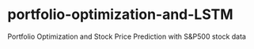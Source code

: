 # portfolio-optimization-and-LSTM
Portfolio Optimization and Stock Price Prediction with S&amp;P500 stock data
